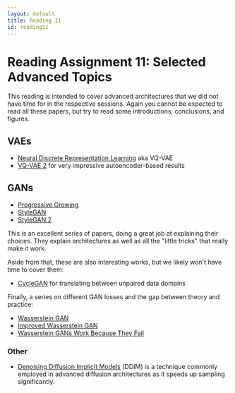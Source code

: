 ```yaml
---
layout: default
title: Reading 11
id: reading11
---
```



# Reading Assignment 11: Selected Advanced Topics

This reading is intended to cover advanced architectures that we did not have time
for in the respective sessions. Again you cannot be expected to read all these papers,
but try to read some introductions, conclusions, and figures.


## VAEs

- [Neural Discrete Representation Learning](https://arxiv.org/pdf/1711.00937.pdf)
aka VQ-VAE
- [VQ-VAE 2](https://arxiv.org/pdf/1906.00446.pdf) for very impressive autoencoder-based results


## GANs

- [Progressive Growing](https://arxiv.org/pdf/1710.10196.pdf)
- [StyleGAN](https://arxiv.org/pdf/1812.04948.pdf)
- [StyleGAN 2](https://arxiv.org/pdf/1912.04958.pdf)

This is an excellent series of papers, doing a great job at explaining their choices.
They explain architectures as well as all the "little tricks" that really make it
work.


Aside from that, these are also interesting works, but we likely won't have time to cover them:

- [CycleGAN](https://junyanz.github.io/CycleGAN/) for translating between unpaired
data domains

Finally, a series on different GAN losses and the gap between theory and practice:
- [Wasserstein GAN](https://arxiv.org/pdf/1701.07875.pdf)
- [Improved Wasserstein GAN](https://arxiv.org/pdf/1704.00028.pdf)
- [Wasserstein GANs Work Because They Fail](https://arxiv.org/pdf/2103.01678.pdf)


### Other

- [Denoising Diffusion Implicit Models](https://arxiv.org/pdf/2010.02502.pdf) (DDIM)
is a technique commonly employed in advanced diffusion architectures as it speeds
up sampling significantly.
